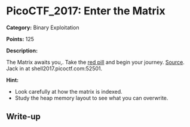 # PicoCTF_2017: Enter the Matrix

**Category:** Binary Exploitation

**Points:** 125

**Description:**

The Matrix awaits you,. Take the [red pill](https://webshell2017.picoctf.com/static/6a932ca4e0c8977d96dc08b759a6a1aa/matrix) and begin your journey. [Source](https://webshell2017.picoctf.com/static/6a932ca4e0c8977d96dc08b759a6a1aa/matrix.c). Jack in at shell2017.picoctf.com:52501.

**Hint:**

- Look carefully at how the matrix is indexed.
- Study the heap memory layout to see what you can overwrite.

## Write-up

<!--stackedit_data:
eyJoaXN0b3J5IjpbMTg1MDc1MTAwMV19
-->